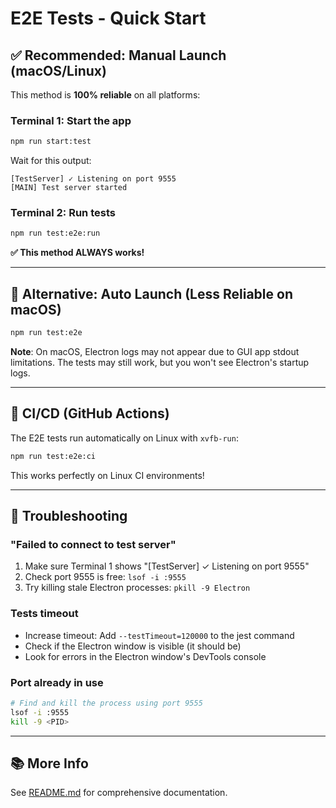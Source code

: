 # E2E Tests - Quick Start

## ✅ Recommended: Manual Launch (macOS/Linux)

This method is **100% reliable** on all platforms:

### Terminal 1: Start the app
```bash
npm run start:test
```

Wait for this output:
```
[TestServer] ✓ Listening on port 9555
[MAIN] Test server started
```

### Terminal 2: Run tests
```bash
npm run test:e2e:run
```

**✅ This method ALWAYS works!**

---

## 🔄 Alternative: Auto Launch (Less Reliable on macOS)

```bash
npm run test:e2e
```

**Note**: On macOS, Electron logs may not appear due to GUI app stdout limitations. The tests may still work, but you won't see Electron's startup logs.

---

## 🤖 CI/CD (GitHub Actions)

The E2E tests run automatically on Linux with `xvfb-run`:

```bash
npm run test:e2e:ci
```

This works perfectly on Linux CI environments!

---

## 🐛 Troubleshooting

### "Failed to connect to test server"

1. Make sure Terminal 1 shows "[TestServer] ✓ Listening on port 9555"
2. Check port 9555 is free: `lsof -i :9555`
3. Try killing stale Electron processes: `pkill -9 Electron`

### Tests timeout

- Increase timeout: Add `--testTimeout=120000` to the jest command
- Check if the Electron window is visible (it should be)
- Look for errors in the Electron window's DevTools console

### Port already in use

```bash
# Find and kill the process using port 9555
lsof -i :9555
kill -9 <PID>
```

---

## 📚 More Info

See [README.md](./README.md) for comprehensive documentation.


